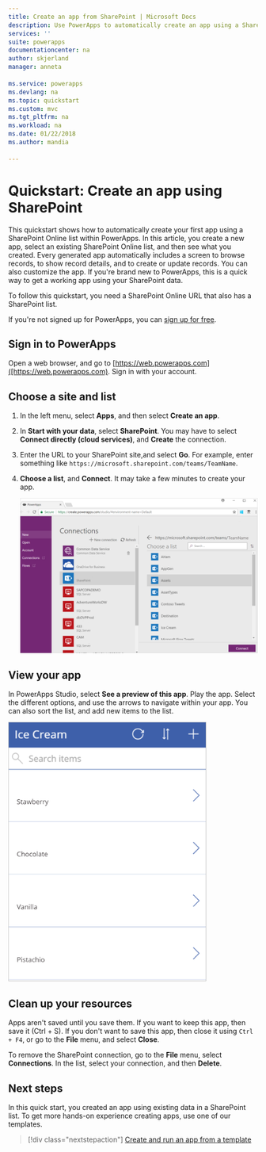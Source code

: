 ```yaml
---
title: Create an app from SharePoint | Microsoft Docs
description: Use PowerApps to automatically create an app using a SharePoint list, hosted on-premises or in the cloud
services: ''
suite: powerapps
documentationcenter: na
author: skjerland
manager: anneta

ms.service: powerapps
ms.devlang: na
ms.topic: quickstart
ms.custom: mvc 
ms.tgt_pltfrm: na
ms.workload: na
ms.date: 01/22/2018
ms.author: mandia

---
```

# Quickstart: Create an app using SharePoint

This quickstart shows how to automatically create your first app using a SharePoint Online list within PowerApps. In this article, you create a new app, select an existing SharePoint Online list, and then see what you created. Every generated app automatically includes a screen to browse records, to show record details, and to create or update records. You can also customize the app. If you're brand new to PowerApps, this is a quick way to get a working app using your SharePoint data. 

To follow this quickstart, you need a SharePoint Online URL that also has a SharePoint list.

If you're not signed up for PowerApps, you can [sign up for free](https://web.powerapps.com/signup?redirect=marketing&email=). 

## Sign in to PowerApps 

Open a web browser, and go to [https://web.powerapps.com]([https://web.powerapps.com). Sign in with your account. 

## Choose a site and list

1. In the left menu, select **Apps**, and then select **Create an app**. 

2. In **Start with your data**, select **SharePoint**. You may have to select **Connect directly (cloud services)**, and **Create** the connection. 

3. Enter the URL to your SharePoint site,and select **Go**. For example, enter  something like `https://microsoft.sharepoint.com/teams/TeamName`.  

4. **Choose a list**, and **Connect**. It may take a few minutes to create your app.

    ![Choose your SharePoint list](./media/app-from-sharepoint/select-sharepoint-list-connect.png)


## View your app    
In PowerApps Studio, select **See a preview of this app**. Play the app. Select the different options, and use the arrows to navigate within your app. You can also sort the list, and add new items to the list. 

![Preview your app](./media/app-from-sharepoint/sharepoint-list-app.png)

## Clean up your resources
Apps aren't saved until you save them. If you want to keep this app, then save it (Ctrl + S). If you don't want to save this app, then close it using `Ctrl + F4`, or go to the **File** menu, and select **Close**. 

To remove the SharePoint connection, go to the **File** menu, select **Connections**. In the list, select your connection, and then **Delete**.

## Next steps
In this quick start, you created an app using existing data in a SharePoint list. To get more hands-on experience creating apps, use one of our templates.

> [!div class="nextstepaction"]
> [Create and run an app from a template](get-started-test-drive.md)